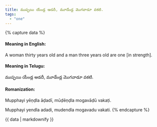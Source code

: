 ```yaml
---
title: ముప్ఫయి యేండ్ల ఆడదీ, మూడేండ్ల మొగవాడూ వకటి.
tags:
  - "one"
---
```


{% capture data %}
#### Meaning in English:
A woman thirty years old and a man three years old are one [in strength].

#### Meaning in Telugu:
ముప్ఫయి యేండ్ల ఆడదీ, మూడేండ్ల మొగవాడూ వకటి.

#### Romanization:
Mupphayi yēṇḍla āḍadī, mūḍēṇḍla mogavāḍū vakaṭi.

Mupphayi yendla adadi, mudendla mogavadu vakati.
{% endcapture %}

{{ data | markdownify }}

